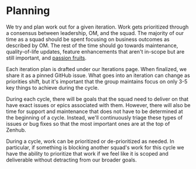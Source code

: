 # Planning

We try and plan work out for a given iteration. Work gets prioritized through a consensus between leadership, OM, and the squad. The majority of our time as a squad should be spent focusing on business outcomes as described by OM. The rest of the time should go towards maintenance, quality-of-life updates, feature enhancements that aren't in-scope but are still important, and [passion fruits](https://twitter.com/movito/status/1227376296176553985). 

Each iteration plan is drafted under our Iterations page. When finalized, we share it as a pinned GitHub issue. What goes into an iteration can change as priorities shift, but it's important that the group maintains focus on only 3-5 key things to achieve during the cycle.

During each cycle, there will be goals that the squad need to deliver on that have exact issues or epics associated with them. However, there will also be time for support and maintenance that does not have to be determined at the beginning of a cycle. Instead, we'll continuously triage these types of issues or bug fixes so that the most important ones are at the top of Zenhub.

During a cycle, work can be prioritized or de-prioritized as needed. In particular, if something is blocking another squad's work for this cycle we have the ability to prioritize that work if we feel like it is scoped and deliverable without detracting from our broader goals.
